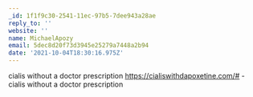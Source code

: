 ```yaml
---
_id: 1f1f9c30-2541-11ec-97b5-7dee943a28ae
reply_to: ''
website: ''
name: MichaelApozy
email: 5dec8d20f73d3945e25279a7448a2b94
date: '2021-10-04T18:30:16.975Z'
---
```

cialis without a doctor prescription https://cialiswithdapoxetine.com/# - cialis without a doctor prescription

